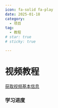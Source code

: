 ```yaml
---
icon: fa-solid fa-play
date: 2025-01-18
category:
  - 项目
tag:
  - 教程
# star: true
# sticky: true

---
```


# 视频教程

<a href='https://api.bilibili.com/x/web-interface/wbi/view?bvid=BV1np4y1C7Yf'>获取视频基本信息</a>

### 学习进度

<BiliBili aid="766995956" cid="1596686988" page=86 />